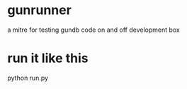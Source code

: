 # gunrunner
a mitre for testing gundb code on and off development box

# run it like this

python run.py

